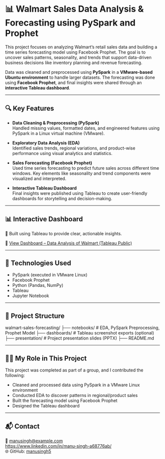 # 📊 Walmart Sales Data Analysis & Forecasting using PySpark and Prophet

This project focuses on analyzing Walmart’s retail sales data and building a time series forecasting model using Facebook Prophet. The goal is to uncover sales patterns, seasonality, and trends that support data-driven business decisions like inventory planning and revenue forecasting.

Data was cleaned and preprocessed using **PySpark** in a **VMware-based Ubuntu environment** to handle larger datasets. The forecasting was done using **Facebook Prophet**, and final insights were shared through an **interactive Tableau dashboard**.

---

## 🔍 Key Features

- **Data Cleaning & Preprocessing (PySpark)**  
  Handled missing values, formatted dates, and engineered features using PySpark in a Linux virtual machine (VMware).

- **Exploratory Data Analysis (EDA)**  
  Identified sales trends, regional variations, and product-wise performance using visual analytics and statistics.

- **Sales Forecasting (Facebook Prophet)**  
  Used time series forecasting to predict future sales across different time windows. Key elements like seasonality and trend components were visualized and interpreted.

- **Interactive Tableau Dashboard**  
  Final insights were published using Tableau to create user-friendly dashboards for storytelling and decision-making.

---

## 📊 Interactive Dashboard

📍 Built using Tableau to provide clear, actionable insights.

🔗 [View Dashboard – Data Analysis of Walmart (Tableau Public)](https://public.tableau.com/app/profile/manu.singh2406/viz/DATAANALYSISOFWALMARTDATA/Story1)

---

## 🧰 Technologies Used

- PySpark (executed in VMware Linux)
- Facebook Prophet
- Python (Pandas, NumPy)
- Tableau
- Jupyter Notebook


---

## 📁 Project Structure

walmart-sales-forecasting/
├── notebooks/ # EDA, PySpark Preprocessing, Prophet Model
├── dashboards/ # Tableau screenshot exports (optional)
├── presentation/ # Project presentation slides (PPTX)
├── README.md


---

## 👩‍💻 My Role in This Project

This project was completed as part of a group, and I contributed the following:

- Cleaned and processed data using PySpark in a VMware Linux environment  
- Conducted EDA to discover patterns in regional/product sales  
- Built the forecasting model using Facebook Prophet  
- Designed the Tableau dashboard 

---

## 📬 Contact

📧 manusingh@example.com  
   https://www.linkedin.com/in/manu-singh-a68776ab/  
🌐 GitHub: [manusingh5](https://github.com/manusingh5)




